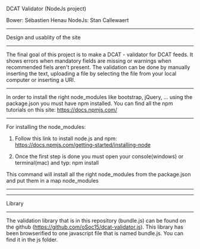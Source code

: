 DCAT Validator (NodeJs project)

Bower: Sébastien Henau
NodeJs: Stan Callewaert

**************
Design and usablity of the site
**************

The final goal of this project is to make a DCAT - validator for DCAT feeds. It shows errors when mandatory fields are missing or warnings when recommended fiels aren't present. The validation can be done by manually inserting the text, uploading a file by selecting the file from your local computer or inserting a URI.

___________

In order to install the right node_modules like bootstrap, jQuery, ... using the package.json you must have npm installed. You can find all the npm tutorials on this site: https://docs.npmjs.com/

___________

For installing the node_modules:

1. Follow this link to install node.js and npm:
https://docs.npmjs.com/getting-started/installing-node

2. Once the first step is done you must open your console(windows) or terminal(mac) and typ:
npm install

This command will install all the right node_modules from the package.json and put them in a map node_modules

___________

**************
Library
**************

The validation library that is in this repository (bundle.js) can be found on the github (https://github.com/oSoc15/dcat-validator.js).
This library has been browserified to one javascript file that is named bundle.js. You can find it in the js folder.
